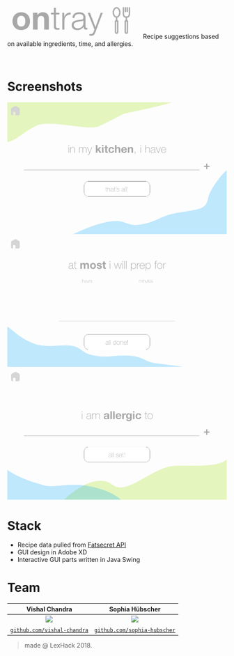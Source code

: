 <img src="logo.png" width=300>
&nbsp; Recipe suggestions based on available ingredients, time, and allergies.
<br />
<br />
<br />

# Screenshots
<img src="res/Ingredients.png" width=600>
<img src="res/Time.png" width=600>
<img src="res/Allergies.png" width=600>

# Stack
- Recipe data pulled from [Fatsecret API](http://www.fatsecret4j.com)
- GUI design in Adobe XD
- Interactive GUI parts written in Java Swing

# Team
| **Vishal Chandra** | **Sophia Hübscher** |
| :---: | :---:|
| <img src="https://avatars1.githubusercontent.com/u/32851317?s=400&u=0b582ad080ce6a3e9488a0478532e5e13fd3939e&v=4" width=200> | <img src="https://avatars3.githubusercontent.com/u/33038334?s=400&v=4" width=200> |
| <a href="http://github.com/vishal-chandra" target="_blank">`github.com/vishal-chandra`</a> | <a href="http://github.com/sophia-hubscher" target="_blank">`github.com/sophia-hubscher`</a>|
>made @ LexHack 2018.
